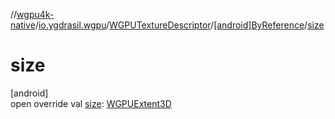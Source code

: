 //[wgpu4k-native](../../../../index.md)/[io.ygdrasil.wgpu](../../index.md)/[WGPUTextureDescriptor](../index.md)/[[android]ByReference](index.md)/[size](size.md)

# size

[android]\
open override val [size](size.md): [WGPUExtent3D](../../-w-g-p-u-extent3-d/index.md)